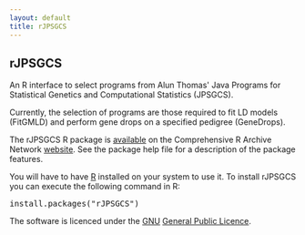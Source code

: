 ```yaml
---
layout: default
title: rJPSGCS
---
```


## rJPSGCS

An R interface to select programs from Alun Thomas' Java Programs for Statistical Genetics and Computational Statistics (JPSGCS).

Currently, the selection of programs are those required to fit LD models (FitGMLD) and perform gene drops on a specified pedigree (GeneDrops).

The rJPSGCS R package is [available](http://cran.r-project.org/package=rJPSGCS) on the Comprehensive R Archive Network <a href="http://cran.r-project.org">website</a>. See the package help file for a description of the package features.</p>

You will have to have <a href="http://www.r-project.org">R</a> installed on your system to use it. To install rJPSGCS you can execute the following command in R:<br>
<pre>install.packages("rJPSGCS")</pre>

The software is licenced under the <a href="http://www.gnu.org">GNU</a> <a href="http://www.gnu.org/copyleft/gpl.html">General Public Licence</a>.
